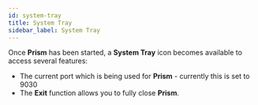 ```yaml
---
id: system-tray
title: System Tray
sidebar_label: System Tray
---
```


Once **Prism** has been started, a **System Tray** icon becomes available to access several features:

- The current port which is being used for **Prism** - currently this is set to 9030
- The **Exit** function allows you to fully close **Prism**.
